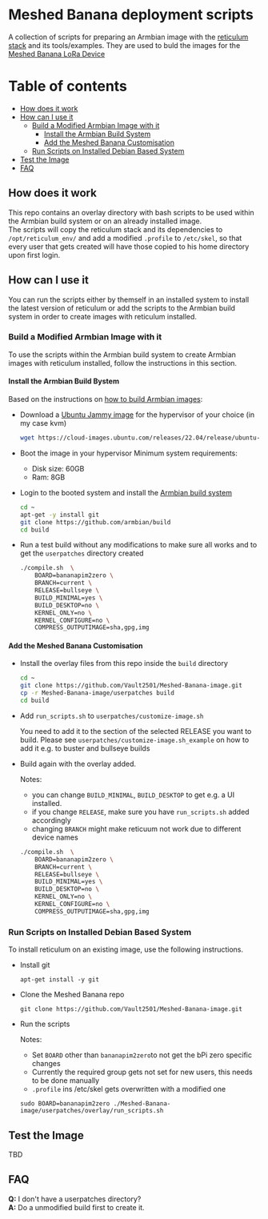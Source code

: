 # Meshed Banana deployment scripts
A collection of scripts for preparing an Armbian image with the [reticulum stack](https://github.com/markqvist/Reticulum) and its tools/examples.
They are used to buld the images for the [Meshed Banana LoRa Device](https://github.com/Vault2501/Meshed-Banana-Device)

# Table of contents
- [How does it work](https://github.com/Vault2501/Meshed-Banana-image#how-does-it-work)
- [How can I use it](https://github.com/Vault2501/Meshed-Banana-image#how-can-i-use-it)
  - [Build a Modified Armbian Image with it](https://github.com/Vault2501/Meshed-Banana-image#build-a-modified-armbian-image-with-it)
    - [Install the Armbian Build System](https://github.com/Vault2501/Meshed-Banana-image#install-the-armbian-build-bystem)
    - [Add the Meshed Banana Customisation](https://github.com/Vault2501/Meshed-Banana-image#add-the-meshed-banana-customisation)
  - [Run Scripts on Installed Debian Based System](https://github.com/Vault2501/Meshed-Banana-image#run-scripts-on-installed-debian-based-system)
- [Test the Image](https://github.com/Vault2501/Meshed-Banana-image#test-the-image)
- [FAQ](https://github.com/Vault2501/Meshed-Banana-image#faq)

## How does it work
This repo contains an overlay directory with bash scripts to be used within the Armbian build system or on an already installed image.<br>
The scripts will copy the reticulum stack and its dependencies to `/opt/reticulum_env/` and add a modified `.profile` to `/etc/skel`, so that every user that gets created will have those copied to his home directory upon first login.

## How can I use it
You can run the scripts either by themself in an installed system to install the latest version of reticulum or add the scripts to the Armbian build system in order to create images with reticulum installed.

### Build a Modified Armbian Image with it
To use the scripts within the Armbian build system to create Armbian images with reticulum installed, follow the instructions in this section.

#### Install the Armbian Build Bystem
Based on the instructions on [how to build Armbian images](https://docs.armbian.com/Developer-Guide_Build-Preparation/):

- Download a [Ubuntu Jammy image](https://cloud-images.ubuntu.com/releases/22.04/release/) for the hypervisor of your choice (in my case kvm)

  ```bash
  wget https://cloud-images.ubuntu.com/releases/22.04/release/ubuntu-22.04-server-cloudimg-amd64-disk-kvm.img
  ```

- Boot the image in your hypervisor
  Minimum system requirements:
  - Disk size: 60GB
  - Ram: 8GB 

- Login to the booted system and install the [Armbian build system](https://github.com/armbian/build)

  ```bash
  cd ~
  apt-get -y install git
  git clone https://github.com/armbian/build
  cd build
  ```

- Run a test build without any modifications to make sure all works and to get the `userpatches` directory created

  ```bash
  ./compile.sh  \
      BOARD=bananapim2zero \
      BRANCH=current \
      RELEASE=bullseye \
      BUILD_MINIMAL=yes \
      BUILD_DESKTOP=no \
      KERNEL_ONLY=no \
      KERNEL_CONFIGURE=no \
      COMPRESS_OUTPUTIMAGE=sha,gpg,img
  ```

#### Add the Meshed Banana Customisation

- Install the overlay files from this repo inside the `build` directory

  ```bash
  cd ~
  git clone https://github.com/Vault2501/Meshed-Banana-image.git
  cp -r Meshed-Banana-image/userpatches build
  cd build
  ```

- Add `run_scripts.sh` to `userpatches/customize-image.sh`

  You need to add it to the section of the selected RELEASE you want to build. Please see `userpatches/customize-image.sh_example` on how to add it e.g. to buster and bullseye builds

- Build again with the overlay added.

  Notes: 
  - you can change `BUILD_MINIMAL`, `BUILD_DESKTOP` to get e.g. a UI installed.
  - if you change `RELEASE`, make sure you have `run_scripts.sh` added accordingly
  - changing `BRANCH` might make reticuum not work due to different device names

  ```bash
  ./compile.sh  \
      BOARD=bananapim2zero \
      BRANCH=current \
      RELEASE=bullseye \
      BUILD_MINIMAL=yes \
      BUILD_DESKTOP=no \
      KERNEL_ONLY=no \
      KERNEL_CONFIGURE=no \
      COMPRESS_OUTPUTIMAGE=sha,gpg,img
  ```

### Run Scripts on Installed Debian Based System
To install reticulum on an existing image, use the following instructions.

- Install git
  ```
  apt-get install -y git
  ```

- Clone the Meshed Banana repo
  ```
  git clone https://github.com/Vault2501/Meshed-Banana-image.git
  ```

- Run the scripts

  Notes:
  - Set `BOARD` other than `bananapim2zero`to not get the bPi zero specific changes
  - Currently the required group gets not set for new users, this needs to be done manually
  - `.profile` ins /etc/skel gets overwritten with a modified one
  ```
  sudo BOARD=bananapim2zero ./Meshed-Banana-image/userpatches/overlay/run_scripts.sh
  ```

## Test the Image
TBD

## FAQ
**Q:** I don't have a userpatches directory?<br>
**A:** Do a unmodified build first to create it.
